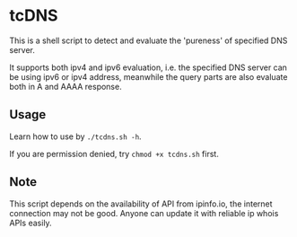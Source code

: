 # tcDNS

This is a shell script to detect and evaluate the 'pureness' of specified DNS server.

It supports both ipv4 and ipv6 evaluation, i.e. the specified DNS server can be using ipv6 or ipv4 address,  meanwhile the query parts are also evaluate both in A and AAAA response.

## Usage
Learn how to use by `./tcdns.sh -h`.

 If you are permission denied, try `chmod +x tcdns.sh`  first.

## Note
This script depends on the availability of API from ipinfo.io, the internet connection may not be good. Anyone can update it with reliable ip whois APIs easily.
